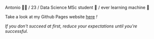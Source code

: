 Antonio ✌🏻 / 23 / Data Science MSc student 🌱 / ever learning machine 🧠

Take a look at my Github Pages website [here](https://synchroazel.github.io) *!*


*If you don't succeed at first, reduce your expectations until you're successful.*
